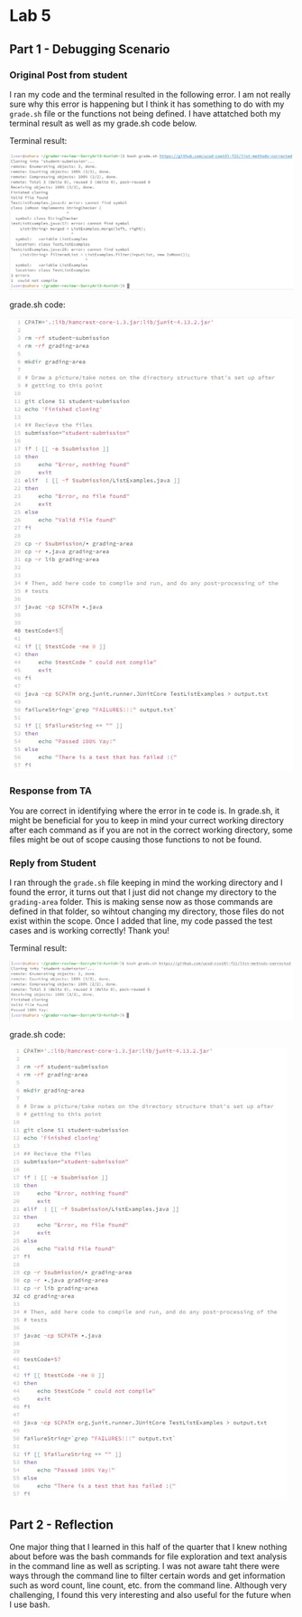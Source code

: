 # Lab 5
## Part 1 - Debugging Scenario
### Original Post from student
I ran my code and the terminal resulted in the following error. I am not really sure why this error is happening but I think it has something to do with my `grade.sh` file or the functions not being defined. I have attatched both my terminal result as well as my grade.sh code below.

Terminal result:

![Image](lab5-images/lab5-1.1.JPG)

grade.sh code:

![Image](lab5-images/lab5-1.2.JPG)

### Response from TA
You are correct in identifying where the error in te code is. In grade.sh, it might be beneficial for you to keep in mind your currect working directory after each command as if you are not in the correct working directory, some files might be out of scope causing those functions to not be found.

### Reply from Student
I ran through the `grade.sh` file keeping in mind the working directory and I found the error, it turns out that I just did not change my directory to the `grading-area` folder. This is making sense now as those commands are defined in that folder, so wihtout changing my directory, those files do not exist within the scope. Once I added that line, my code passed the test cases and is working correctly! Thank you!

Terminal result:

![Image](lab5-images/lab5-1.3.JPG)

grade.sh code:

![Image](lab5-images/lab5-1.4.JPG)

## Part 2 - Reflection
One major thing that I learned in this half of the quarter that I knew nothing about before was the bash commands for file exploration and text analysis in the command line as well as scripting. I was not aware taht there were ways through the command line to filter certain words and get information such as word count, line count, etc. from the command line. Although very challenging, I found this very interesting and also useful for the future when I use bash.
